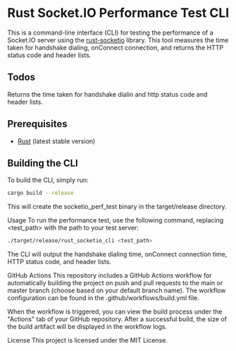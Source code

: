 # Rust Socket.IO Performance Test CLI

This is a command-line interface (CLI) for testing the performance of a Socket.IO server using the [rust-socketio](https://github.com/1c3t3a/rust-socketio) library. This tool measures the time taken for handshake dialing, onConnect connection, and returns the HTTP status code and header lists.


## Todos
Returns the time taken for handshake dialin and http status code and header lists.


## Prerequisites

- [Rust](https://www.rust-lang.org/tools/install) (latest stable version)

## Building the CLI

To build the CLI, simply run:

```sh
cargo build --release
```
This will create the socketio_perf_test binary in the target/release directory.

Usage
To run the performance test, use the following command, replacing <test_path> with the path to your test server:

```sh
./target/release/rust_socketio_cli <test_path>
```
The CLI will output the handshake dialing time, onConnect connection time, HTTP status code, and header lists.

GitHub Actions
This repository includes a GitHub Actions workflow for automatically building the project on push and pull requests to the main or master branch (choose based on your default branch name). The workflow configuration can be found in the .github/workflows/build.yml file.

When the workflow is triggered, you can view the build process under the "Actions" tab of your GitHub repository. After a successful build, the size of the build artifact will be displayed in the workflow logs.

License
This project is licensed under the MIT License.